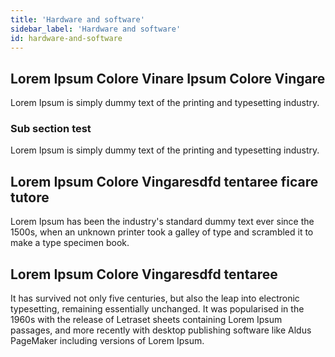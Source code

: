 ```yaml
---
title: 'Hardware and software'
sidebar_label: 'Hardware and software'
id: hardware-and-software
---
```


## Lorem Ipsum Colore Vinare  Ipsum Colore Vingare
Lorem Ipsum is simply dummy text of the printing and typesetting industry.

### Sub section test
Lorem Ipsum is simply dummy text of the printing and typesetting industry.

## Lorem Ipsum Colore Vingaresdfd tentaree ficare tutore
Lorem Ipsum has been the industry's standard dummy text ever since the 1500s, when an unknown printer took a galley of type and scrambled it to make a type specimen book.

## Lorem Ipsum Colore Vingaresdfd tentaree 
It has survived not only five centuries, but also the leap into electronic typesetting, remaining essentially unchanged. It was popularised in the 1960s with the release of Letraset sheets containing Lorem Ipsum passages, and more recently with desktop publishing software like Aldus PageMaker including versions of Lorem Ipsum.
